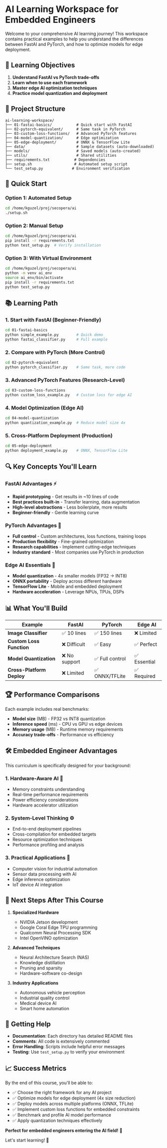 # AI Learning Workspace for Embedded Engineers

Welcome to your comprehensive AI learning journey! This workspace contains practical examples to help you understand the differences between FastAI and PyTorch, and how to optimize models for edge deployment.

## 🎯 Learning Objectives

1. **Understand FastAI vs PyTorch trade-offs**
2. **Learn when to use each framework**
3. **Master edge AI optimization techniques**
4. **Practice model quantization and deployment**

## 📁 Project Structure

```
ai-learning-workspace/
├── 01-fastai-basics/           # Quick start with FastAI
├── 02-pytorch-equivalent/      # Same task in PyTorch
├── 03-custom-loss-functions/   # Advanced PyTorch features
├── 04-model-quantization/      # Edge optimization
├── 05-edge-deployment/         # ONNX & TensorFlow Lite
├── data/                       # Sample datasets (auto-downloaded)
├── models/                     # Saved models (auto-created)
├── utils/                      # Shared utilities
├── requirements.txt           # Dependencies
├── setup.sh                   # Automated setup script
└── test_setup.py             # Environment verification
```

## 🚀 Quick Start

### Option 1: Automated Setup
```bash
cd /home/kguzel/proj/secopera/ai
./setup.sh
```

### Option 2: Manual Setup
```bash
cd /home/kguzel/proj/secopera/ai
pip install -r requirements.txt
python test_setup.py  # Verify installation
```

### Option 3: With Virtual Environment
```bash
cd /home/kguzel/proj/secopera/ai
python -m venv ai_env
source ai_env/bin/activate
pip install -r requirements.txt
python test_setup.py
```

## 📚 Learning Path

### 1. Start with FastAI (Beginner-Friendly)
```bash
cd 01-fastai-basics
python simple_example.py        # Quick demo
python fastai_classifier.py     # Full example
```

### 2. Compare with PyTorch (More Control)
```bash
cd 02-pytorch-equivalent
python pytorch_classifier.py    # Same task, more code
```

### 3. Advanced PyTorch Features (Research-Level)
```bash
cd 03-custom-loss-functions
python custom_loss_example.py   # Custom loss for edge AI
```

### 4. Model Optimization (Edge AI)
```bash
cd 04-model-quantization
python quantization_example.py  # Reduce model size 4x
```

### 5. Cross-Platform Deployment (Production)
```bash
cd 05-edge-deployment
python deployment_example.py    # ONNX, TensorFlow Lite
```

## 🔍 Key Concepts You'll Learn

### FastAI Advantages ⚡
- **Rapid prototyping** - Get results in ~10 lines of code
- **Best practices built-in** - Transfer learning, data augmentation
- **High-level abstractions** - Less boilerplate, more results
- **Beginner-friendly** - Gentle learning curve

### PyTorch Advantages 🔧
- **Full control** - Custom architectures, loss functions, training loops
- **Production flexibility** - Fine-grained optimization
- **Research capabilities** - Implement cutting-edge techniques
- **Industry standard** - Most companies use PyTorch in production

### Edge AI Essentials 📱
- **Model quantization** - 4x smaller models (FP32 → INT8)
- **ONNX portability** - Deploy across different hardware
- **TensorFlow Lite** - Mobile and embedded deployment
- **Hardware acceleration** - Leverage NPUs, TPUs, DSPs

## 📊 What You'll Build

| Example | FastAI | PyTorch | Edge AI |
|---------|--------|---------|---------|
| **Image Classifier** | ✅ 10 lines | ✅ 150 lines | ❌ Limited |
| **Custom Loss Function** | ❌ Difficult | ✅ Easy | ✅ Perfect |
| **Model Quantization** | ❌ No support | ✅ Full control | ✅ Essential |
| **Cross-Platform Deploy** | ❌ Limited | ✅ ONNX/TFLite | ✅ Required |

## 🏆 Performance Comparisons

Each example includes real benchmarks:
- **Model size** (MB) - FP32 vs INT8 quantization
- **Inference speed** (ms) - CPU vs GPU vs edge devices
- **Memory usage** (MB) - Runtime memory requirements
- **Accuracy trade-offs** - Performance vs efficiency

## 🛠️ Embedded Engineer Advantages

This curriculum is specifically designed for your background:

### 1. **Hardware-Aware AI** 🔩
- Memory constraints understanding
- Real-time performance requirements
- Power efficiency considerations
- Hardware accelerator utilization

### 2. **System-Level Thinking** ⚙️
- End-to-end deployment pipelines
- Cross-compilation for embedded targets
- Resource optimization techniques
- Performance profiling and analysis

### 3. **Practical Applications** 🎯
- Computer vision for industrial automation
- Sensor data processing with AI
- Edge inference optimization
- IoT device AI integration

## 🚀 Next Steps After This Course

1. **Specialized Hardware**
   - NVIDIA Jetson development
   - Google Coral Edge TPU programming
   - Qualcomm Neural Processing SDK
   - Intel OpenVINO optimization

2. **Advanced Techniques**
   - Neural Architecture Search (NAS)
   - Knowledge distillation
   - Pruning and sparsity
   - Hardware-software co-design

3. **Industry Applications**
   - Autonomous vehicle perception
   - Industrial quality control
   - Medical device AI
   - Smart home automation

## 🤝 Getting Help

- **Documentation**: Each directory has detailed README files
- **Comments**: All code is extensively commented
- **Error Handling**: Scripts include helpful error messages
- **Testing**: Use `test_setup.py` to verify your environment

## 📈 Success Metrics

By the end of this course, you'll be able to:

- ✅ Choose the right framework for any AI project
- ✅ Optimize models for edge deployment (4x size reduction)
- ✅ Deploy models across multiple platforms (ONNX, TFLite)
- ✅ Implement custom loss functions for embedded constraints
- ✅ Benchmark and profile AI model performance
- ✅ Apply quantization techniques effectively

**Perfect for embedded engineers entering the AI field!** 🎉

Let's start learning! 🚀